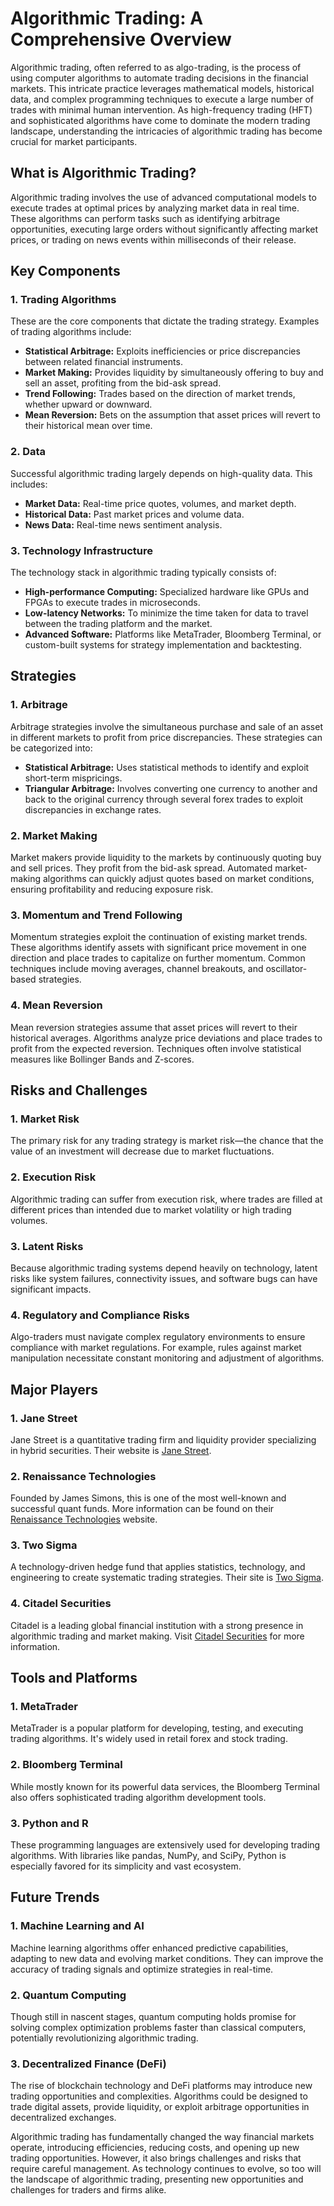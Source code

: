 # Algorithmic Trading: A Comprehensive Overview

Algorithmic trading, often referred to as algo-trading, is the process of using computer algorithms to automate trading decisions in the financial markets. This intricate practice leverages mathematical models, historical data, and complex programming techniques to execute a large number of trades with minimal human intervention. As high-frequency trading (HFT) and sophisticated algorithms have come to dominate the modern trading landscape, understanding the intricacies of algorithmic trading has become crucial for market participants.

## What is Algorithmic Trading?

Algorithmic trading involves the use of advanced computational models to execute trades at optimal prices by analyzing market data in real time. These algorithms can perform tasks such as identifying arbitrage opportunities, executing large orders without significantly affecting market prices, or trading on news events within milliseconds of their release.

## Key Components

### 1. **Trading Algorithms**

These are the core components that dictate the trading strategy. Examples of trading algorithms include:

- **Statistical Arbitrage:** Exploits inefficiencies or price discrepancies between related financial instruments.
- **Market Making:** Provides liquidity by simultaneously offering to buy and sell an asset, profiting from the bid-ask spread.
- **Trend Following:** Trades based on the direction of market trends, whether upward or downward.
- **Mean Reversion:** Bets on the assumption that asset prices will revert to their historical mean over time.

### 2. **Data**

Successful algorithmic trading largely depends on high-quality data. This includes:

- **Market Data:** Real-time price quotes, volumes, and market depth.
- **Historical Data:** Past market prices and volume data.
- **News Data:** Real-time news sentiment analysis.

### 3. **Technology Infrastructure**

The technology stack in algorithmic trading typically consists of:

- **High-performance Computing:** Specialized hardware like GPUs and FPGAs to execute trades in microseconds.
- **Low-latency Networks:** To minimize the time taken for data to travel between the trading platform and the market.
- **Advanced Software:** Platforms like MetaTrader, Bloomberg Terminal, or custom-built systems for strategy implementation and backtesting.

## Strategies

### 1. **Arbitrage**

Arbitrage strategies involve the simultaneous purchase and sale of an asset in different markets to profit from price discrepancies. These strategies can be categorized into:

- **Statistical Arbitrage:** Uses statistical methods to identify and exploit short-term mispricings.
- **Triangular Arbitrage:** Involves converting one currency to another and back to the original currency through several forex trades to exploit discrepancies in exchange rates.
  
### 2. **Market Making**

Market makers provide liquidity to the markets by continuously quoting buy and sell prices. They profit from the bid-ask spread. Automated market-making algorithms can quickly adjust quotes based on market conditions, ensuring profitability and reducing exposure risk.

### 3. **Momentum and Trend Following**

Momentum strategies exploit the continuation of existing market trends. These algorithms identify assets with significant price movement in one direction and place trades to capitalize on further momentum. Common techniques include moving averages, channel breakouts, and oscillator-based strategies.

### 4. **Mean Reversion**

Mean reversion strategies assume that asset prices will revert to their historical averages. Algorithms analyze price deviations and place trades to profit from the expected reversion. Techniques often involve statistical measures like Bollinger Bands and Z-scores.

## Risks and Challenges

### 1. **Market Risk**

The primary risk for any trading strategy is market risk—the chance that the value of an investment will decrease due to market fluctuations. 

### 2. **Execution Risk**

Algorithmic trading can suffer from execution risk, where trades are filled at different prices than intended due to market volatility or high trading volumes.

### 3. **Latent Risks**

Because algorithmic trading systems depend heavily on technology, latent risks like system failures, connectivity issues, and software bugs can have significant impacts.

### 4. **Regulatory and Compliance Risks**

Algo-traders must navigate complex regulatory environments to ensure compliance with market regulations. For example, rules against market manipulation necessitate constant monitoring and adjustment of algorithms.

## Major Players

### 1. **Jane Street**

Jane Street is a quantitative trading firm and liquidity provider specializing in hybrid securities. Their website is [Jane Street](https://www.janestreet.com/).

### 2. **Renaissance Technologies**

Founded by James Simons, this is one of the most well-known and successful quant funds. More information can be found on their [Renaissance Technologies](https://www.rentec.com/) website.

### 3. **Two Sigma**

A technology-driven hedge fund that applies statistics, technology, and engineering to create systematic trading strategies. Their site is [Two Sigma](https://www.twosigma.com/).

### 4. **Citadel Securities**

Citadel is a leading global financial institution with a strong presence in algorithmic trading and market making. Visit [Citadel Securities](https://www.citadelsecurities.com/) for more information.

## Tools and Platforms

### 1. **MetaTrader**

MetaTrader is a popular platform for developing, testing, and executing trading algorithms. It's widely used in retail forex and stock trading.

### 2. **Bloomberg Terminal**

While mostly known for its powerful data services, the Bloomberg Terminal also offers sophisticated trading algorithm development tools.

### 3. **Python and R**

These programming languages are extensively used for developing trading algorithms. With libraries like pandas, NumPy, and SciPy, Python is especially favored for its simplicity and vast ecosystem.

## Future Trends

### 1. **Machine Learning and AI**

Machine learning algorithms offer enhanced predictive capabilities, adapting to new data and evolving market conditions. They can improve the accuracy of trading signals and optimize strategies in real-time.

### 2. **Quantum Computing**

Though still in nascent stages, quantum computing holds promise for solving complex optimization problems faster than classical computers, potentially revolutionizing algorithmic trading.

### 3. **Decentralized Finance (DeFi)**

The rise of blockchain technology and DeFi platforms may introduce new trading opportunities and complexities. Algorithms could be designed to trade digital assets, provide liquidity, or exploit arbitrage opportunities in decentralized exchanges.

Algorithmic trading has fundamentally changed the way financial markets operate, introducing efficiencies, reducing costs, and opening up new trading opportunities. However, it also brings challenges and risks that require careful management. As technology continues to evolve, so too will the landscape of algorithmic trading, presenting new opportunities and challenges for traders and firms alike.
